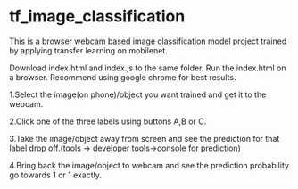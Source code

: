 # tf_image_classification
This is a browser webcam based image classification model project trained by applying transfer learning on mobilenet.

Download index.html and index.js to the same folder. Run the index.html on a browser. Recommend using google chrome for best results.

1.Select the image(on phone)/object you want trained and get it to the webcam.

2.Click one of the three labels using buttons A,B or C.

3.Take the image/object away from screen and see the prediction for that label drop off.(tools -> developer tools->console for prediction)

4.Bring back the image/object to webcam and see the prediction probability go towards 1 or 1 exactly.

